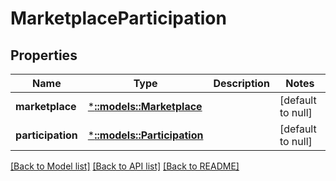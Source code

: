 # MarketplaceParticipation

## Properties
Name | Type | Description | Notes
------------ | ------------- | ------------- | -------------
**marketplace** | [***::models::Marketplace**](Marketplace.md) |  | [default to null]
**participation** | [***::models::Participation**](Participation.md) |  | [default to null]

[[Back to Model list]](../README.md#documentation-for-models) [[Back to API list]](../README.md#documentation-for-api-endpoints) [[Back to README]](../README.md)


